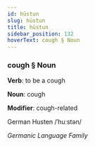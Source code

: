 ```yaml
---
id: hüstun
slug: hüstun
title: hüstun
sidebar_position: 132
hoverText: cough § Noun
---
```


### cough § Noun

**Verb**: to be a cough

**Noun**: cough

**Modifier**: cough-related

German Husten /ˈhuːstən/

*Germanic Language Family*